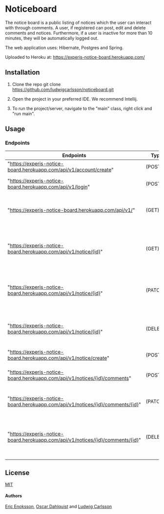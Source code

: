 # Noticeboard
The notice board is a public listing of notices which the user can interact with through comments. A user, if registered can post, edit and delete comments and notices. Furthermore, if a user is inactive for more than 10 minutes, they will be automatically logged out. 

The web application uses: Hibernate, Postgres and Spring.

Uploaded to Heroku at: https://experis-notice-board.herokuapp.com/

## Installation
1. Clone the repo
git clone https://github.com/ludwigcarlsson/noticeboard.git

2. Open the project in your preferred IDE. We recommend Intellij.

3. To run the project/server, navigate to the "main" class, right click and "run main".

## Usage 

### Endpoints

Endpoints      | Type |   Description
------------ | ------------| ------------ 
"https://experis-notice-board.herokuapp.com/api/v1/account/create" |(POST)| Adds an account/user
"https://experis-notice-board.herokuapp.com/api/v1/login" |(POST)| Login with a registered account
"https://experis-notice-board.herokuapp.com/api/v1/" |(GET)| Gets all the notices and displays them on the mainpage
"https://experis-notice-board.herokuapp.com/api/v1/notice/{id}" |(GET) | Gets a specific notice and showcases all the comments on the issue
"https://experis-notice-board.herokuapp.com/api/v1/notice/{id}" |(PATCH) | Edits a specific notice posted by the logged in account
"https://experis-notice-board.herokuapp.com/api/v1/notice/{id}" | (DELETE)| Deletes a specific notice posted by the logged in account
"https://experis-notice-board.herokuapp.com/api/v1/notice/create" |(POST)| Creates a notice
"https://experis-notice-board.herokuapp.com/api/v1/notices/{id}/comments" | (POST) |  Creates a comment to a specific notice
"https://experis-notice-board.herokuapp.com/api/v1/notices/{id}/comments/{id}" | (PATCH) | Edits a comment to a specific notice
"https://experis-notice-board.herokuapp.com/api/v1/notices/{id}/comments/{id}" |(DELETE) | Deletes a comment posted by the logged in account to a specific notice


## License
[MIT](https://mit-license.org/)

#### Authors
[Eric Enoksson](https://github.com/Bumpfel), [Oscar Dahlquist](https://github.com/Vattenkruka) and [Ludwig Carlsson](https://github.com/ludwigcarlsson)
